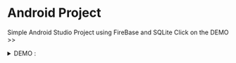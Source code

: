 # Android Project
Simple Android Studio Project using FireBase and SQLite 
Click on the DEMO >>


<details>
<summary> DEMO :</summary>

#### the welcome activity:
![WhatsApp Image 2023-06-18 at 09 43 33](https://github.com/lam843/Android_Project/assets/78732216/6ce32f0a-782c-4e86-b85a-5cef055e57c3)

#### the login activity:
![WhatsApp Image 2023-06-18 at 09 49 00](https://github.com/lam843/Android_Project/assets/78732216/2fe2afa7-5729-4981-9048-41f6f45b166f)

#### the register activity:
![WhatsApp Image 2023-06-18 at 09 48 57](https://github.com/lam843/Android_Project/assets/78732216/958a0f0c-7b9f-4253-bdc0-e09897d76e20)

#### the Home activity:
https://github.com/lam843/Android_Project/assets/78732216/5edc0b81-4d33-47cc-b71c-46da432a4e01
  
</details>
